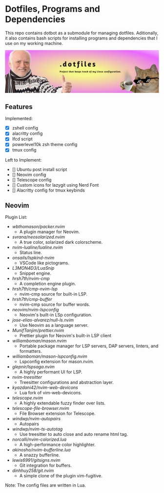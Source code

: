 # Dotfiles, Programs and Dependencies

This repo contains dotbot as a submodule for managing dotfiles. Aditionally, it also contains bash scripts for installing programs and dependencies that I use on my working machine.

![Project Banner](docs/media/images/dotfiles-banner.jpg)

## Features

Implemented:

- [x] zshell config
- [x] alacritty config
- [x] lfcd script
- [x] powerlevel10k zsh theme config
- [x] tmux config

Left to Implement:

- [] Ubuntu post install script
- [] Neovim config
- [] Telescope config
- [] Custom icons for lazygit using Nerd Font
- [] Alacritty config for tmux keybinds

## Neovim

Plugin List:

- _wbthomason/packer.nvim_
  - A plugin manager for Neovim.
- _svrana/neosolarized.nvim_
  - A true color, solarized dark colorscheme.
- _nvim-lualine/lualine.nvim_
  - Status line.
- _onsails/lspkind-nvim_
  - VSCode like pictograms.
- _L3MON4D3/LuaSnip_
  - Snippet engine.
- _hrsh7th/nvim-cmp_
  - A completion engine plugin.
- _hrsh7th/cmp-nvim-lsp_
  - nvim-cmp source for built-in LSP.
- _hrsh7th/cmp-buffer_
  - nvim-cmp source for buffer words.
- _neovim/nvim-lspconfig_
  - Neovim's built-in LSp configuration.
- _jose-elias-alvarez/null-ls.nvim_
  - Use Neovim as a language server.
- _MunifTanjim/prettier.nvim_
  - Prettier plugin for Neovim's built-in LSP client
- _williamboman/mason.nvim_
  - Portable package manager for LSP servers, DAP servers, linters, and formatters.
- _williamboman/mason-lspconfig.nvim_
  - Lspconfig extension for mason.nvim.
- _glepnir/lspsaga.nvim_
  - A highly performant UI for LSP.
- _nvim-treesitter_
  - Treesitter configurations and abstraction layer.
- _kyazdani42/nvim-web-devicons_
  - Lua fork of vim-web-devicons.
- _telescope.nvim_
  - A highly extendable fuzzy finder over lists.
- _telescope-file-browser.nvim_
  - File Browser extension for Telescope.
- _windwp/nvim-autopairs_
  - Autopairs
- _windwp/nvim-ts-autotag_
  - Use treesitter to auto close and auto rename html tag.
- _norcalli/nvim-colorized.lua_
  - A high-performance color highlighter.
- _akinosho/nvim-bufferline.lua_
  - A snazzy bufferline.
- _lewis6991/gitsigns.nvim_
  - Git integration for buffers.
- _dinhhuy258/git.nvim_
  - A simple clone of the plugin vim-fugitive.

Note: The config files are written in Lua.
